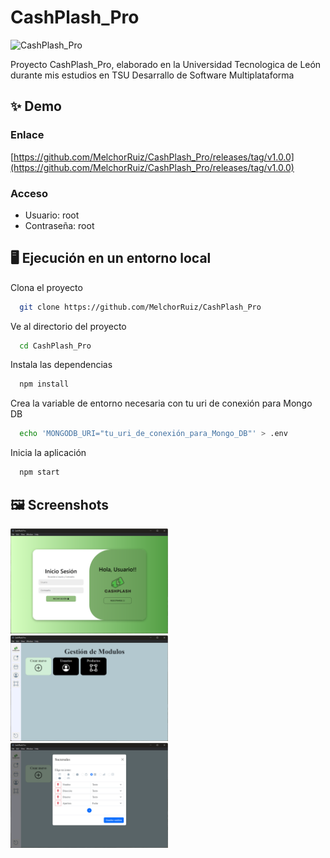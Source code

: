 # CashPlash_Pro

![CashPlash_Pro](https://socialify.git.ci/MelchorRuiz/CashPlash_Pro/image?description=1&language=1&name=1&owner=1&theme=Auto)

Proyecto CashPlash_Pro, elaborado en la Universidad Tecnologica de León durante mis estudios en TSU Desarrallo de Software Multiplataforma


## ✨ Demo

### Enlace
[https://github.com/MelchorRuiz/CashPlash_Pro/releases/tag/v1.0.0](https://github.com/MelchorRuiz/CashPlash_Pro/releases/tag/v1.0.0)

### Acceso
- Usuario: root
- Contraseña: root


## 🖥️ Ejecución en un entorno local

Clona el proyecto

```bash
  git clone https://github.com/MelchorRuiz/CashPlash_Pro
```

Ve al directorio del proyecto

```bash
  cd CashPlash_Pro
```

Instala las dependencias

```bash
  npm install
```

Crea la variable de entorno necesaria con tu uri de conexión para Mongo DB

```bash
  echo 'MONGODB_URI="tu_uri_de_conexión_para_Mongo_DB"' > .env
```

Inicia la aplicación

```bash
  npm start
```


## 🖼️ Screenshots

<img src="./screenshots/img_1.png" style="height: 50%; width:50%;">
<img src="./screenshots/img_2.png" style="height: 50%; width:50%;">
<img src="./screenshots/img_3.png" style="height: 50%; width:50%;">
